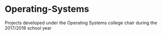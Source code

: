 # Operating-Systems
Projects developed under the Operating Systems college chair during the 2017/2018 school year

